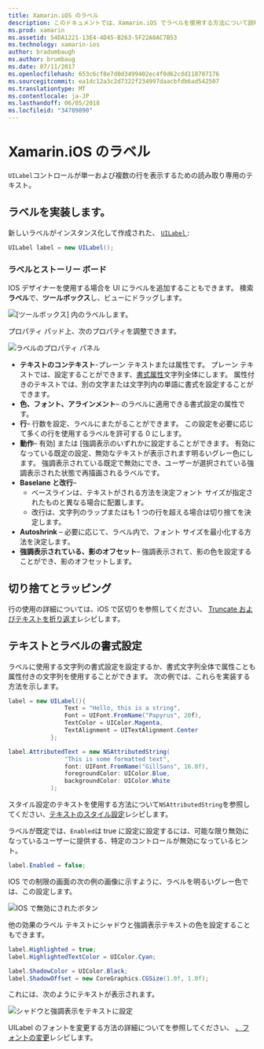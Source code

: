 ```yaml
---
title: Xamarin.iOS のラベル
description: このドキュメントでは、Xamarin.iOS でラベルを使用する方法について説明します。 これには、プログラムで iOS デザイナーを使用してラベルを作成する方法について説明します。
ms.prod: xamarin
ms.assetid: 54DA1221-13E4-4D45-B263-5F22A0AC7B53
ms.technology: xamarin-ios
author: bradumbaugh
ms.author: brumbaug
ms.date: 07/11/2017
ms.openlocfilehash: 653c6cf8e7d0d3499402ec4f0d62cdd118707176
ms.sourcegitcommit: ea1dc12a3c2d7322f234997daacbfdb6ad542507
ms.translationtype: MT
ms.contentlocale: ja-JP
ms.lasthandoff: 06/05/2018
ms.locfileid: "34789890"
---
```

# <a name="labels-in-xamarinios"></a>Xamarin.iOS のラベル

`UILabel`コントロールが単一および複数の行を表示するための読み取り専用のテキスト。 

## <a name="implementing-a-label"></a>ラベルを実装します。

新しいラベルがインスタンス化して作成された、 [ `UILabel` ](https://developer.xamarin.com/api/type/UIKit.UILabel/):

```csharp
UILabel label = new UILabel();
```

### <a name="labels-and-storyboards"></a>ラベルとストーリー ボード

IOS デザイナーを使用する場合を UI にラベルを追加することもできます。 検索**ラベル**で、**ツールボックス**し、ビューにドラッグします。

![[ツールボックス] 内のラベルします。](labels-images/image3.png)

プロパティ パッド上、次のプロパティを調整できます。

![ラベルのプロパティ パネル](labels-images/image2.png)

- **テキストのコンテキスト**-プレーン テキストまたは属性です。 プレーン テキストでは、設定することができます、[書式属性](#Formatting_Text_and_Label)文字列全体にします。 属性付きのテキストでは、別の文字または文字列内の単語に書式を設定することができます。
- **色、フォント、アラインメント**– のラベルに適用できる書式設定の属性です。
- **行**– 行数を設定、ラベルにまたがることができます。 この設定を必要に応じて多くの行を使用するラベルを許可する 0 にします。
- **動作**– 有効] または [強調表示のいずれかに設定することができます。 有効になっている既定の設定、無効なテキストが表示されます明るいグレー色にします。 強調表示されている既定で無効にでき、ユーザーが選択されている強調表示された状態で再描画されるラベルです。
- **Baselane と改行**– 
    - ベースラインは、テキストがされる方法を決定フォント サイズが指定されたものと異なる場合に配置します。
    - 改行は、文字列のラップまたはも 1 つの行を超える場合は切り捨てを決定します。
- **Autoshrink** – 必要に応じて、ラベル内で、フォント サイズを最小化する方法を決定します。
- **強調表示されている、影のオフセット**– 強調表示されて、影の色を設定することができ、影のオフセットします。

## <a name="truncating-and-wrapping"></a>切り捨てとラッピング

行の使用の詳細については、iOS で区切りを参照してください、 [Truncate およびテキストを折り返す](https://developer.xamarin.com/recipes/ios/standard_controls/labels/uilabel-truncate-wrap-text/)レシピします。

<a name="Formatting_Text_and_Label"/>

## <a name="formatting-text-and-label"></a>テキストとラベルの書式設定

ラベルに使用する文字列の書式設定を設定するか、書式文字列全体で属性ことも属性付きの文字列を使用することができます。 次の例では、これらを実装する方法を示します。

```csharp
label = new UILabel(){
                Text = "Hello, this is a string",
                Font = UIFont.FromName("Papyrus", 20f),
                TextColor = UIColor.Magenta,
                TextAlignment = UITextAlignment.Center
            };
```

```csharp
label.AttributedText = new NSAttributedString(
                "This is some formatted text",
                font: UIFont.FromName("GillSans", 16.0f),
                foregroundColor: UIColor.Blue,
                backgroundColor: UIColor.White
            );
```

スタイル設定のテキストを使用する方法について`NSAttributedString`を参照してください、[テキストのスタイル設定](https://developer.xamarin.com/recipes/ios/standard_controls/text_field/style_text/)レシピします。

ラベルが既定では、`Enabled`は true に設定に設定するには、可能な限り無効になっているユーザーに提供する、特定のコントロールが無効になっているヒント。

```csharp
label.Enabled = false;
```

IOS での制限の画面の次の例の画像に示すように、ラベルを明るいグレー色では、この設定します。

![IOS で無効にされたボタン](labels-images/image1.png)

他の効果のラベル テキストにシャドウと強調表示テキストの色を設定することもできます。

```csharp
label.Highlighted = true;
label.HighlightedTextColor = UIColor.Cyan;

label.ShadowColor = UIColor.Black;
label.ShadowOffset = new CoreGraphics.CGSize(1.0f, 1.0f);
```

これには、次のようにテキストが表示されます。

![シャドウと強調表示をテキストに設定](labels-images/image4.png)

UILabel のフォントを変更する方法の詳細についてを参照してください、 [、フォントの変更](https://developer.xamarin.com/recipes/ios/standard_controls/labels/change_the_font/)レシピします。





